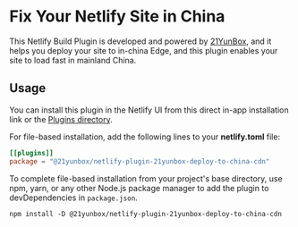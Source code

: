 # Fix Your Netlify Site in China

This Netlify Build Plugin is developed and powered by [21YunBox][1], and it helps you deploy your site to in-china Edge, and this plugin enables your site to load fast in mainland China.


## Usage
You can install this plugin in the Netlify UI from this direct in-app installation link or the [Plugins directory](https://app.netlify.com/plugins).

For file-based installation, add the following lines to your **netlify.toml** file:

```toml
[[plugins]]
package = "@21yunbox/netlify-plugin-21yunbox-deploy-to-china-cdn"
```

To complete file-based installation from your project's base directory, use npm, yarn, or any other Node.js package manager to add the plugin to devDependencies in `package.json`.

```
npm install -D @21yunbox/netlify-plugin-21yunbox-deploy-to-china-cdn
```

[1]: https://www.21cloudbox.com/